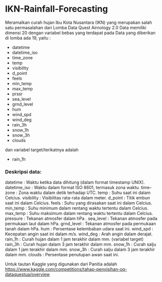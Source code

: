 # IKN-Rainfall-Forecasting
Meramalkan curah hujan Ibu Kota Nusantara (IKN) yang merupakan salah satu permasalahan dari Lomba Data Quest Airnology 2.0 
Data memiliki dimensi 20 dengan variabel bebas yang terdapat pada Data yang diberikan di lomba ada 19, yaitu : 
- datetime
- datetime_iso
- time_zone
- temp
- visibility
- d_point
- feels
- min_temp
- max_temp
- prssr
- sea_level
- grnd_level
- hum
- wind_spd
- wind_deg
- rain_3h
- snow_1h
- snow_3h
- clouds

dan variabel target/terikatnya adalah
- rain_1h

### Deskripsi data:

datetime : Waktu ketika data dihitung (dalam format timestamp UNIX).
datetime_iso : Waktu dalam format ISO 8601, termasuk zona waktu.
time-zone : Zona waktu dalam detik terhadap UTC.
temp : Suhu saat ini dalam Celcius.
visibility : Visibilitas rata-rata dalam meter.
d_point : Titik embun saat ini dalam Celcius.
feels : Suhu yang dirasakan saat ini dalam Celcius.
min_temp : Suhu minimum dalam rentang waktu tertentu dalam Celcius.
max_temp : Suhu maksimum dalam rentang waktu tertentu dalam Celcius.
pressure : Tekanan atmosfer dalam hPa .
sea_level : Tekanan atmosfer pada permukaan laut dalam hPa.
grnd_level : Tekanan atmosfer pada permukaan tanah dalam hPa.
hum : Persentase kelembaban udara saat ini.
wind_spd : Kecepatan angin saat ini dalam m/s.
wind_deg : Arah angin dalam derajat.
rain_1h : Curah hujan dalam 1 jam terakhir dalam mm. (variabel target)
rain_3h : Curah hujan dalam 3 jam terakhir dalam mm.
snow_1h : Curah salju dalam 1 jam terakhir dalam mm.
snow_3h : Curah salju dalam 3 jam terakhir dalam mm.
clouds : Persentase penutupan awan saat ini.


Untuk tautan Kaggle yang digunakan dari Panitia adalah
https://www.kaggle.com/competitions/tahap-penyisihan-oq-dataquestua/overview
